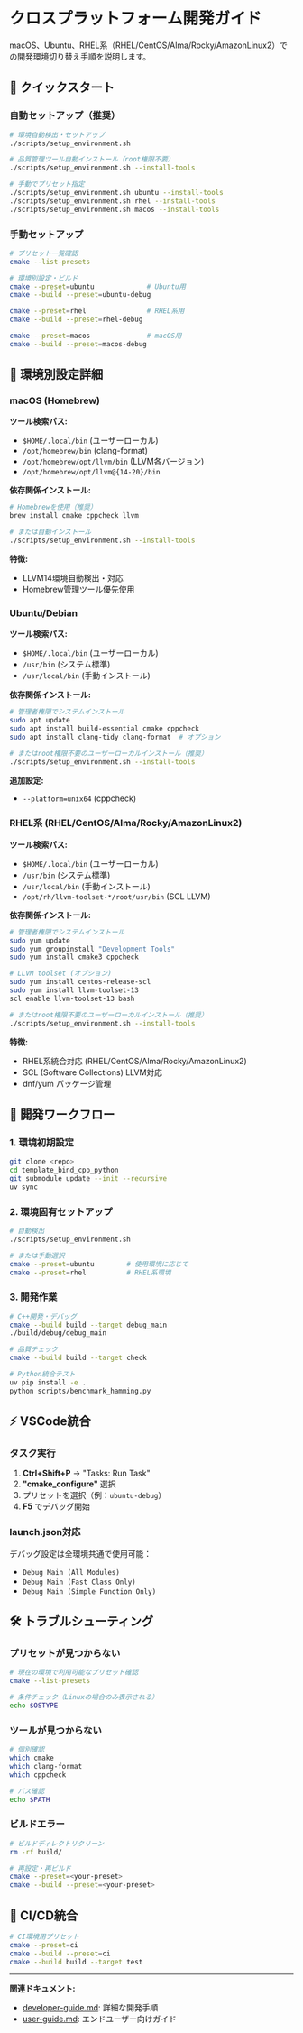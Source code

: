 # クロスプラットフォーム開発ガイド

macOS、Ubuntu、RHEL系（RHEL/CentOS/Alma/Rocky/AmazonLinux2）での開発環境切り替え手順を説明します。

## 🎯 クイックスタート

### 自動セットアップ（推奨）

```bash
# 環境自動検出・セットアップ
./scripts/setup_environment.sh

# 品質管理ツール自動インストール（root権限不要）
./scripts/setup_environment.sh --install-tools

# 手動でプリセット指定
./scripts/setup_environment.sh ubuntu --install-tools
./scripts/setup_environment.sh rhel --install-tools
./scripts/setup_environment.sh macos --install-tools
```

### 手動セットアップ

```bash
# プリセット一覧確認
cmake --list-presets

# 環境別設定・ビルド
cmake --preset=ubuntu             # Ubuntu用
cmake --build --preset=ubuntu-debug

cmake --preset=rhel               # RHEL系用
cmake --build --preset=rhel-debug

cmake --preset=macos              # macOS用
cmake --build --preset=macos-debug
```

## 🔧 環境別設定詳細

### macOS (Homebrew)

**ツール検索パス:**

- `$HOME/.local/bin` (ユーザーローカル)
- `/opt/homebrew/bin` (clang-format)
- `/opt/homebrew/opt/llvm/bin` (LLVM各バージョン)
- `/opt/homebrew/opt/llvm@{14-20}/bin`

**依存関係インストール:**

```bash
# Homebrewを使用（推奨）
brew install cmake cppcheck llvm

# または自動インストール
./scripts/setup_environment.sh --install-tools
```

**特徴:**

- LLVM14環境自動検出・対応
- Homebrew管理ツール優先使用

### Ubuntu/Debian

**ツール検索パス:**

- `$HOME/.local/bin` (ユーザーローカル)
- `/usr/bin` (システム標準)
- `/usr/local/bin` (手動インストール)

**依存関係インストール:**

```bash
# 管理者権限でシステムインストール
sudo apt update
sudo apt install build-essential cmake cppcheck
sudo apt install clang-tidy clang-format  # オプション

# またはroot権限不要のユーザーローカルインストール（推奨）
./scripts/setup_environment.sh --install-tools
```

**追加設定:**

- `--platform=unix64` (cppcheck)

### RHEL系 (RHEL/CentOS/Alma/Rocky/AmazonLinux2)

**ツール検索パス:**

- `$HOME/.local/bin` (ユーザーローカル)
- `/usr/bin` (システム標準)
- `/usr/local/bin` (手動インストール)
- `/opt/rh/llvm-toolset-*/root/usr/bin` (SCL LLVM)

**依存関係インストール:**

```bash
# 管理者権限でシステムインストール
sudo yum update
sudo yum groupinstall "Development Tools"
sudo yum install cmake3 cppcheck

# LLVM toolset (オプション)
sudo yum install centos-release-scl
sudo yum install llvm-toolset-13
scl enable llvm-toolset-13 bash

# またはroot権限不要のユーザーローカルインストール（推奨）
./scripts/setup_environment.sh --install-tools
```

**特徴:**

- RHEL系統合対応 (RHEL/CentOS/Alma/Rocky/AmazonLinux2)
- SCL (Software Collections) LLVM対応
- dnf/yum パッケージ管理

## 🚀 開発ワークフロー

### 1. 環境初期設定

```bash
git clone <repo>
cd template_bind_cpp_python
git submodule update --init --recursive
uv sync
```

### 2. 環境固有セットアップ

```bash
# 自動検出
./scripts/setup_environment.sh

# または手動選択
cmake --preset=ubuntu        # 使用環境に応じて
cmake --preset=rhel          # RHEL系環境
```

### 3. 開発作業

```bash
# C++開発・デバッグ
cmake --build build --target debug_main
./build/debug/debug_main

# 品質チェック
cmake --build build --target check

# Python統合テスト
uv pip install -e .
python scripts/benchmark_hamming.py
```

## ⚡ VSCode統合

### タスク実行

1. **Ctrl+Shift+P** → "Tasks: Run Task"
2. **"cmake_configure"** 選択
3. プリセットを選択（例：`ubuntu-debug`）
4. **F5** でデバッグ開始

### launch.json対応

デバッグ設定は全環境共通で使用可能：

- `Debug Main (All Modules)`
- `Debug Main (Fast Class Only)`
- `Debug Main (Simple Function Only)`

## 🛠️ トラブルシューティング

### プリセットが見つからない

```bash
# 現在の環境で利用可能なプリセット確認
cmake --list-presets

# 条件チェック（Linuxの場合のみ表示される）
echo $OSTYPE
```

### ツールが見つからない

```bash
# 個別確認
which cmake
which clang-format
which cppcheck

# パス確認
echo $PATH
```

### ビルドエラー

```bash
# ビルドディレクトリクリーン
rm -rf build/

# 再設定・再ビルド
cmake --preset=<your-preset>
cmake --build --preset=<your-preset>
```

## 🔗 CI/CD統合

```bash
# CI環境用プリセット
cmake --preset=ci
cmake --build --preset=ci
cmake --build build --target test
```

---

**関連ドキュメント:**

- [developer-guide.md](developer-guide.md): 詳細な開発手順
- [user-guide.md](user-guide.md): エンドユーザー向けガイド
